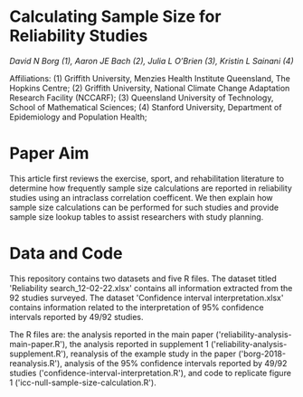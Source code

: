 # Calculating Sample Size for Reliability Studies

*David N Borg (1), Aaron JE Bach (2), Julia L O’Brien (3), Kristin L Sainani (4)*

Affiliations:
(1) Griffith University, Menzies Health Institute Queensland, The Hopkins Centre;
(2) Griffith University, National Climate Change Adaptation Research Facility (NCCARF);
(3) Queensland University of Technology, School of Mathematical Sciences;
(4) Stanford University, Department of Epidemiology and Population Health;

# Paper Aim
This article first reviews the exercise, sport, and rehabilitation literature to determine how frequently sample size calculations are reported in reliability studies using an intraclass correlation coefficent. We then explain how sample size calculations can be performed for such studies and provide sample size lookup tables to assist researchers with study planning.

# Data and Code
This repository contains two datasets and five R files. The dataset titled 'Reliability search_12-02-22.xlsx' contains all information extracted from the 92 studies surveyed. The dataset 'Confidence interval interpretation.xlsx' contains information related to the interpretation of 95% confidence intervals reported by 49/92 studies.

The R files are: the analysis reported in the main paper ('reliability-analysis-main-paper.R'), the analysis reported in supplement 1 ('reliability-analysis-supplement.R'), reanalysis of the example study in the paper ('borg-2018-reanalysis.R'), analysis of the 95% confidence intervals reported by 49/92 studies ('confidence-interval-interpretation.R'), and code to replicate figure 1 ('icc-null-sample-size-calculation.R').
